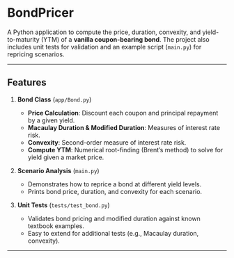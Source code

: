 # BondPricer

A Python application to compute the price, duration, convexity, and yield-to-maturity (YTM) of a **vanilla coupon-bearing bond**. The project also includes unit tests for validation and an example script (`main.py`) for repricing scenarios.

---

## Features

1. **Bond Class** (`app/Bond.py`)
   - **Price Calculation**: Discount each coupon and principal repayment by a given yield.
   - **Macaulay Duration & Modified Duration**: Measures of interest rate risk.
   - **Convexity**: Second-order measure of interest rate risk.
   - **Compute YTM**: Numerical root-finding (Brent’s method) to solve for yield given a market price.

2. **Scenario Analysis** (`main.py`)
   - Demonstrates how to reprice a bond at different yield levels.
   - Prints bond price, duration, and convexity for each scenario.

3. **Unit Tests** (`tests/test_bond.py`)
   - Validates bond pricing and modified duration against known textbook examples.
   - Easy to extend for additional tests (e.g., Macaulay duration, convexity).

---

